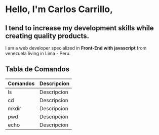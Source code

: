 # Hello, I'm Carlos Carrillo,

## I tend to increase my development skills while creating quality products.

I am a web developer specialized in **Front-End with javascript** from venezuela living in Lima - Peru.

## Tabla de Comandos

| Comandos | Descripcion |
| -------- | ----------- |
| ls       | Descripcion |
| cd       | Descripcion |
| mkdir    | Descripcion |
| pwd      | Descripcion |
| echo     | Descripcion |
